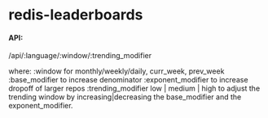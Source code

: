 # redis-leaderboards

#### API:
/api/:language/:window/:trending_modifier

where:
:window for monthly/weekly/daily, curr_week, prev_week
:base_modifier to increase denominator 
:exponent_modifier to increase dropoff of larger repos
:trending_modifier low | medium | high to adjust the trending window by increasing|decreasing the base_modifier and the exponent_modifier.